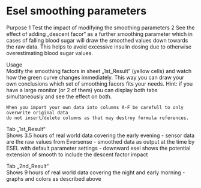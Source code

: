 # Esel smoothing parameters

Purpose	
1	Test the impact of modifying the smoothing parameters 
2	See the effect of adding „descent facor“ as a further smoothing parameter 
	which in cases of falling blood sugar will draw the smoothed values down towards the raw data. 
	This helps to avoid excessive insulin dosing due to otherwise overestimating blood sugar values.
	
	
Usage	
	Modify the smoothing factors in sheet „1st_Result“ (yellow cells) and watch how the green curve changes immediately.
	This way you can draw your own conclusions which set of smoothing facors fits your needs.
	Hint: if you have a large monitor (or 2 of them) you can display both tabs simultaneously and see the effect on both.
	
	When you import your own data into columns A-F be carefull to only overwrite original data
	do not insert/delete columns as that may destroy formula references.
	
	
Tab „1st_Result“	
	Shows 3.5 hours of real world data covering the early evening
	- sensor data are the raw values from Eversense
	- smoothed data as output at the time by ESEL with default parameter settings
	- downward esel shows the potential extension of smooth to include the descent factor impact
	
	
Tab „2nd_Result“	
	Shows 9 hours of real world data covering the night and early morning
	- graphs and colors as described above
